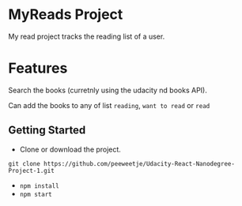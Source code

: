 # MyReads Project

My read project tracks the reading list of a user.

# Features
Search the books (curretnly using the udacity nd books API).

Can add the books to any of list `reading`, `want to read` or `read`


## Getting Started

- Clone or download the project.

`git clone https://github.com/peeweetje/Udacity-React-Nanodegree-Project-1.git`

- `npm install`
- `npm start`
